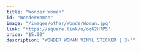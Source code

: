 ```yaml
---
title: "Wonder Woman"
id: "WonderWoman"
image: "/images/other/WonderWoman.jpg"
link: "https://square.link/u/oq62H7P5"
price: "$5.00"
description: "WONDER WOMAN VINYL STICKER | 3\""
---
```

